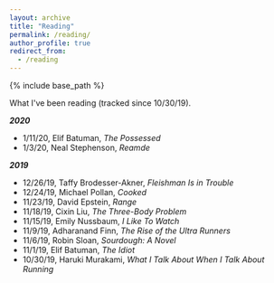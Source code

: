 ```yaml
---
layout: archive
title: "Reading"
permalink: /reading/
author_profile: true
redirect_from:
  - /reading
---
```


{% include base_path %}


What I've been reading (tracked since 10/30/19).



***2020***

- 1/11/20, Elif Batuman, *The Possessed*
- 1/3/20, Neal Stephenson, *Reamde*

***2019***

- 12/26/19, Taffy Brodesser-Akner, *Fleishman Is in Trouble*
- 12/24/19, Michael Pollan, *Cooked*
- 11/23/19, David Epstein, *Range*
- 11/18/19, Cixin Liu, *The Three-Body Problem*
- 11/15/19, Emily Nussbaum, *I Like To Watch*
- 11/9/19, Adharanand Finn, *The Rise of the Ultra Runners*
- 11/6/19, Robin Sloan, *Sourdough: A Novel*
- 11/1/19, Elif Batuman, *The Idiot*
- 10/30/19, Haruki Murakami, *What I Talk About When I Talk About Running*
